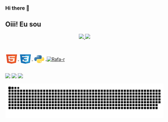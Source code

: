 ### Hi there 👋

## Oiii! Eu sou
<div align="center">
  <a href="https://github.com/JailsonSvieira">
  <img height="150em" src="https://github-readme-stats.vercel.app/api?username=JailsonSvieira&show_icons=true&theme=react&include_all_commits=true&count_private=true"/>
  <img height="150em" src="https://github-readme-stats.vercel.app/api/top-langs/?username=JailsonSvieira&layout=compact&langs_count=7&theme=react"/>
  </div>
  
##  
  
<div style="display: inline_block"><br>
  <img align="center" alt="Rafa-HTML" height="30" width="40" src="https://raw.githubusercontent.com/devicons/devicon/master/icons/html5/html5-original.svg">
  <img align="center" alt="Rafa-CSS" height="30" width="40" src="https://raw.githubusercontent.com/devicons/devicon/master/icons/css3/css3-original.svg">
  <img align="center" alt="Rafa-Python" height="30" width="40" src="https://raw.githubusercontent.com/devicons/devicon/master/icons/python/python-original.svg">
   <img align="center" alt="Rafa-r" height="30" width="40" src="https://cdn.jsdelivr.net/gh/devicons/devicon/icons/rstudio/rstudio-original.svg">
</div>
  
##
 
<div> 
  <a href="https://instagram.com/jailson_veira4.0" target="_blank"><img src="https://img.shields.io/badge/-Instagram-%23E4405F?style=for-the-badge&logo=instagram&logoColor=white" target="_blank"></a>
  <a href = "mailto:jailsonsantos347@gmail.com"><img src="https://img.shields.io/badge/-Gmail-%23333?style=for-the-badge&logo=gmail&logoColor=white" target="_blank"></a>
  <a href="https://www.linkedin.com/in/jailson-vieira-63227715b" target="_blank"><img src="https://img.shields.io/badge/-LinkedIn-%230077B5?style=for-the-badge&logo=linkedin&logoColor=white" target="_blank"></a> 
  
</div>

   ![Snake animation](https://github.com/JailsonSvieira/JailsonSvieira/blob/output/github-contribution-grid-snake.svg)

